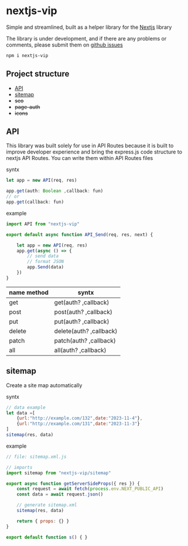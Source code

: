 # nextjs-vip
 Simple and streamlined, built as a helper library for the [Nextjs](https://nextjs.org) library
 
 The library is under development, and if there are any problems or comments, please submit them on [github issues](https://github.com/ktsyr1/nextjs-vip/issues)
```bash
npm i nextjs-vip
```

## Project structure
- [API](#api) 
- [sitemap](#sitemap)
- ~~seo~~
- ~~page-auth~~
- ~~icons~~


## API

This library was built solely for use in API Routes because it is built to improve developer experience and bring the express.js code structure to nextjs API Routes.
You can write them within API Routes files

syntx
```js
let app = new API(req, res) 

app.get(auth: Boolean ,callback: fun)
// or
app.get(callback: fun)
```
example
```js
import API from "nextjs-vip"

export default async function API_Send(req, res, next) {

    let app = new API(req, res)
    app.get(async () => {
        // send data  
        // format JSON
        app.Send(data)
    })
}
```
| name method | syntx                   |
| ----------- | ----------------------- |
| get         | get(auth? ,callback)    |
| post        | post(auth? ,callback)   |
| put         | put(auth? ,callback)    |
| delete      | delete(auth? ,callback) |
| patch       | patch(auth? ,callback)  |
| all         | all(auth? ,callback)    |


## sitemap 
Create a site map automatically

syntx
```js
// data example
let data =[
    {url:"http://example.com/132",date:"2023-11-4"},
    {url:"http://example.com/131",date:"2023-11-3"}
]
sitemap(res, data)
```


example
```js
// file: sitemap.xml.js

// imports
import sitemap from "nextjs-vip/sitemap"

export async function getServerSideProps({ res }) {
    const request = await fetch(process.env.NEXT_PUBLIC_API)
    const data = await request.json()

    // generate sitemap.xml
    sitemap(res, data)

    return { props: {} }
} 

export default function s() { }
```
